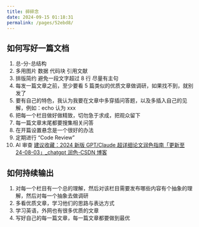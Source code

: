 ```yaml
---
title: 碎碎念
date: 2024-09-15 01:18:31
permalink: /pages/52ebd8/
---
```


## 如何写好一篇文档

1. 总-分-总结构
2. 多用图片 数据 代码块 引用文献
3. 排版简约 避免一段文字超过 8 行 尽量有主句
4. 每发一篇文章之前，至少要看 5 篇类似的优质文章做调研，如果找不到，就别发了
5. 要有自己的特色，我认为我要在文章中多穿插问答题，以及多插入自己的见解，例如：echo 认为 xxx
6. 把每一个栏目做好做精致，切勿急于求成，把观众留下
7. 每一篇文章末尾都要搜集相关问答
8. 在开篇设置悬念是一个很好的办法
9. 定期进行 “Code Review”
10. AI 审查 [建议收藏：2024 新版 GPT/Claude 超详细论文润色指南「更新至 24-08-03」\_chatgpt 润色-CSDN 博客](https://blog.csdn.net/He_r_o/article/details/129050606)

## 如何持续输出

1. 对每一个栏目有一个总的理解，然后对该栏目需要发布哪些内容有个抽象的理解，然后对每一个抽象去做调研
2. 多看优质文章，学习他们的思路与表达方式
3. 学习英语，外网也有很多优质的文章
4. 写好自己的每一篇文章，每一篇文章都要做到最优
